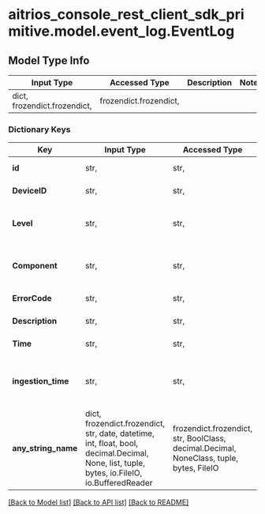 # aitrios_console_rest_client_sdk_primitive.model.event_log.EventLog

## Model Type Info
Input Type | Accessed Type | Description | Notes
------------ | ------------- | ------------- | -------------
dict, frozendict.frozendict,  | frozendict.frozendict,  |  | 

### Dictionary Keys
Key | Input Type | Accessed Type | Description | Notes
------------ | ------------- | ------------- | ------------- | -------------
**id** | str,  | str,  | Set the event ID. | [optional] 
**DeviceID** | str,  | str,  | Set the device ID. | [optional] 
**Level** | str,  | str,  | Set the log level.   Example: Warn, Error | [optional] 
**Component** | str,  | str,  | Set the event component code. | [optional] 
**ErrorCode** | str,  | str,  | Set the error code. | [optional] 
**Description** | str,  | str,  | Set the description. | [optional] 
**Time** | str,  | str,  | Set the event time. | [optional] 
**ingestion_time** | str,  | str,  | Set the event log time ingested in system. | [optional] 
**any_string_name** | dict, frozendict.frozendict, str, date, datetime, int, float, bool, decimal.Decimal, None, list, tuple, bytes, io.FileIO, io.BufferedReader | frozendict.frozendict, str, BoolClass, decimal.Decimal, NoneClass, tuple, bytes, FileIO | any string name can be used but the value must be the correct type | [optional]

[[Back to Model list]](../../README.md#documentation-for-models) [[Back to API list]](../../README.md#documentation-for-api-endpoints) [[Back to README]](../../README.md)

